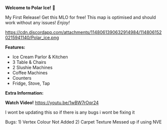  **Welcome to Polar Ice!** :icecream: 
 
My First Release!
Get this MLO for free!
This map is optimised and should work without any issues!
*Enjoy!* 


https://cdn.discordapp.com/attachments/1148061390632914984/1148061520215941140/Polar_ice.png


**Features:**
* Ice Cream Parlor & Kitchen
* 3 Table & Chairs
* 2 Slushie Machines
* Coffee Machines
* Counters
* Fridge, Stove, Tap

**Extra Information:**

**Watch Video!**
https://youtu.be/1wBW7rOqr24

I wont be updating this so if there is any bugs i wont be fixing it

Bugs: 1) Vertex Colour Not Added
      2) Carpet Texture Messed up if using NVE
